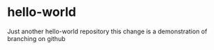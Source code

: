 # hello-world
Just another hello-world repository
this change is a demonstration of branching on github
